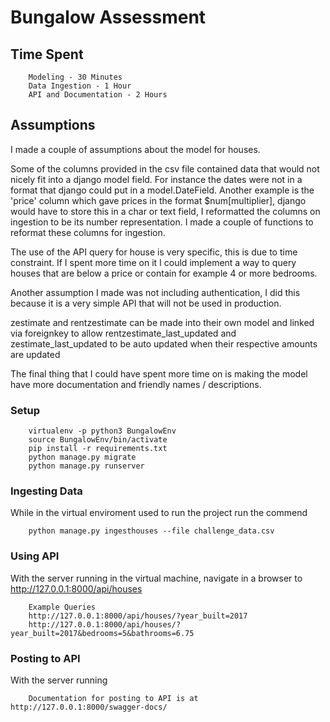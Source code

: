 # Bungalow Assessment

## Time Spent
```
    Modeling - 30 Minutes
    Data Ingestion - 1 Hour
    API and Documentation - 2 Hours
```

## Assumptions
I made a couple of assumptions about the model for houses.


Some of the columns provided in the csv file contained data that would not nicely fit into a django model field. For instance the dates were not in a format that django could put in a model.DateField. Another example is the 'price' column which gave prices in the format $num[multiplier], django would have to store this in a char or text field, I reformatted the columns on ingestion to be its number representation. I made a couple of functions to reformat these columns for ingestion. 

The use of the API query for house is very specific, this is due to time constraint. If I spent more time on it I could implement a way to query houses that are below a price or contain for example 4 or more bedrooms.

Another assumption I made was not including authentication, I did this because it is a very simple API that will not be used in production.

zestimate and rentzestimate can be made into their own model and linked via foreignkey to allow rentzestimate_last_updated and zestimate_last_updated to be auto updated when their respective amounts are updated

The final thing that I could have spent more time on is making the model have more documentation and friendly names / descriptions.
### Setup

```
    virtualenv -p python3 BungalowEnv
    source BungalowEnv/bin/activate
    pip install -r requirements.txt
    python manage.py migrate
    python manage.py runserver
```


### Ingesting Data
While in the virtual enviroment used to run the project run the commend 
```
    python manage.py ingesthouses --file challenge_data.csv 
```


### Using API 
With the server running in the virtual machine, navigate in a browser to http://127.0.0.1:8000/api/houses
```
    Example Queries
    http://127.0.0.1:8000/api/houses/?year_built=2017
    http://127.0.0.1:8000/api/houses/?year_built=2017&bedrooms=5&bathrooms=6.75
```

### Posting to API
With the server running
```
    Documentation for posting to API is at http://127.0.0.1:8000/swagger-docs/
```
